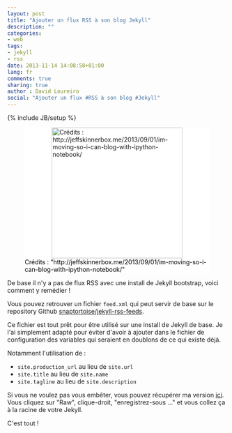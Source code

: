 ```yaml
---
layout: post
title: "Ajouter un flux RSS à son blog Jekyll"
description: ""
categories:
- web
tags:
- jekyll
- rss
date: 2013-11-14 14:08:58+01:00
lang: fr
comments: true
sharing: true
author : David Loureiro
social: "Ajouter un flux #RSS à son blog #Jekyll"
---
```

{% include JB/setup %}

<p>
<figure style="background-color:white;">
<img style="background-color:white; display:block; margin-left:auto; margin-right:auto; width:300px" src="http://testdriventrekkie.com/assets/images/jekyll_logo_white.png" alt='Crédits : http://jeffskinnerbox.me/2013/09/01/im-moving-so-i-can-blog-with-ipython-notebook/'/>
<figcaption style="color:black; margin-top:auto; position:relative; bottom:0">Crédits : "http://jeffskinnerbox.me/2013/09/01/im-moving-so-i-can-blog-with-ipython-notebook/"</figcaption>
</figure>
</p>

De base il n'y a pas de flux RSS avec une install de Jekyll bootstrap, voici comment y remédier !

Vous pouvez retrouver un fichier ``feed.xml`` qui peut servir de base sur le repository Github [snaptortoise/jekyll-rss-feeds](https://github.com/snaptortoise/jekyll-rss-feeds).

Ce fichier est tout prêt pour être utilisé sur une install de Jekyll de base. Je l'ai simplement adapté pour éviter d'avoir à ajouter dans le fichier de configuration des variables qui seraient en doublons de ce qui existe déjà.

Notamment l'utilisation de :
 
 * ``site.production_url`` au lieu de ``site.url``
 * ``site.title`` au lieu de ``site.name``
 * ``site.tagline`` au lieu de ``site.description``

Si vous ne voulez pas vous embêter, vous pouvez récupérer ma version [ici](https://github.com/dloureiro/dloureiro.github.io/blob/master/feed.xml). Vous cliquez sur "Raw", clique-droit, "enregistrez-sous ..." et vous collez ça à la racine de votre Jekyll.

C'est tout !